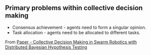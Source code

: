 ## Primary problems within collective decision making
- Consensus achievement - agents need to form a singular opinion.
- Task allocation - agents need to be allocated to different tasks.

From [Paper - Collective Decision Making in Swarm Robotics with Distributed Bayesian Hypothesis Testing](Paper%20-%20Collective%20Decision%20Making%20in%20Swarm%20Robotics%20with%20Distributed%20Bayesian%20Hypothesis%20Testing.md)
